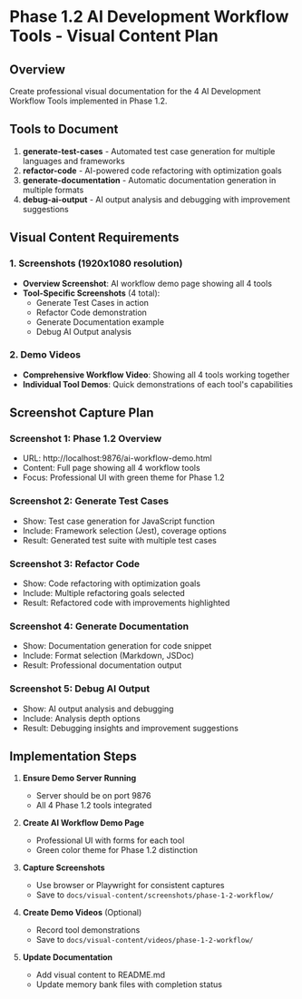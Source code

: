 # Phase 1.2 AI Development Workflow Tools - Visual Content Plan

## Overview

Create professional visual documentation for the 4 AI Development Workflow Tools implemented in Phase 1.2.

## Tools to Document

1. **generate-test-cases** - Automated test case generation for multiple languages and frameworks
2. **refactor-code** - AI-powered code refactoring with optimization goals
3. **generate-documentation** - Automatic documentation generation in multiple formats
4. **debug-ai-output** - AI output analysis and debugging with improvement suggestions

## Visual Content Requirements

### 1. Screenshots (1920x1080 resolution)

- **Overview Screenshot**: AI workflow demo page showing all 4 tools
- **Tool-Specific Screenshots** (4 total):
  - Generate Test Cases in action
  - Refactor Code demonstration
  - Generate Documentation example
  - Debug AI Output analysis

### 2. Demo Videos

- **Comprehensive Workflow Video**: Showing all 4 tools working together
- **Individual Tool Demos**: Quick demonstrations of each tool's capabilities

## Screenshot Capture Plan

### Screenshot 1: Phase 1.2 Overview

- URL: http://localhost:9876/ai-workflow-demo.html
- Content: Full page showing all 4 workflow tools
- Focus: Professional UI with green theme for Phase 1.2

### Screenshot 2: Generate Test Cases

- Show: Test case generation for JavaScript function
- Include: Framework selection (Jest), coverage options
- Result: Generated test suite with multiple test cases

### Screenshot 3: Refactor Code

- Show: Code refactoring with optimization goals
- Include: Multiple refactoring goals selected
- Result: Refactored code with improvements highlighted

### Screenshot 4: Generate Documentation

- Show: Documentation generation for code snippet
- Include: Format selection (Markdown, JSDoc)
- Result: Professional documentation output

### Screenshot 5: Debug AI Output

- Show: AI output analysis and debugging
- Include: Analysis depth options
- Result: Debugging insights and improvement suggestions

## Implementation Steps

1. **Ensure Demo Server Running**

   - Server should be on port 9876
   - All 4 Phase 1.2 tools integrated

2. **Create AI Workflow Demo Page**

   - Professional UI with forms for each tool
   - Green color theme for Phase 1.2 distinction

3. **Capture Screenshots**

   - Use browser or Playwright for consistent captures
   - Save to `docs/visual-content/screenshots/phase-1-2-workflow/`

4. **Create Demo Videos** (Optional)

   - Record tool demonstrations
   - Save to `docs/visual-content/videos/phase-1-2-workflow/`

5. **Update Documentation**
   - Add visual content to README.md
   - Update memory bank files with completion status

